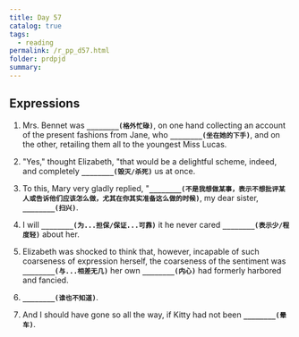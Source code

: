 ```yaml
---
title: Day 57
catalog: true
tags: 
  - reading
permalink: /r_pp_d57.html
folder: prdpjd
summary: 
---
```



## Expressions

1.  Mrs. Bennet was <b data-toggle="tooltip" data-original-title="{{site.data.answers.d57_a}}">`________(格外忙碌)`</b>, on one hand collecting an account of the present fashions from Jane, who <b data-toggle="tooltip" data-original-title="{{site.data.answers.d57_a2}}">`________(坐在她的下手)`</b>, and on the other, retailing them all to the youngest Miss Lucas.

2.  "Yes," thought Elizabeth, "that would be a delightful scheme, indeed, and completely <b data-toggle="tooltip" data-original-title="{{site.data.answers.d57_b}}">`________(毁灭/杀死)`</b> us at once.

3.  To this, Mary very gladly replied, "<b data-toggle="tooltip" data-original-title="{{site.data.answers.d57_c}}">`________(不是我想做某事，表示不想批评某人或告诉他们应该怎么做，尤其在你其实准备这么做的时候)`</b>, my dear sister, <b data-toggle="tooltip" data-original-title="{{site.data.answers.d57_c2}}">`________(扫兴)`</b>.

4.  I will <b data-toggle="tooltip" data-original-title="{{site.data.answers.d57_d}}">`________(为...担保/保证...可靠)`</b> it he never cared <b data-toggle="tooltip" data-original-title="{{site.data.answers.d57_d2}}">`________(表示少/程度轻)`</b> about her. 

5.  Elizabeth was shocked to think that, however, incapable of such coarseness of expression herself, the coarseness of the sentiment was <b data-toggle="tooltip" data-original-title="{{site.data.answers.d57_e}}">`________(与...相差无几)`</b> her own <b data-toggle="tooltip" data-original-title="{{site.data.answers.d57_e2}}">`________(内心)`</b> had formerly harbored and fancied.

6.  <b data-toggle="tooltip" data-original-title="{{site.data.answers.d57_f}}">`________(谁也不知道)`</b>.

7.  And I should have gone so all the way, if Kitty had not been <b data-toggle="tooltip" data-original-title="{{site.data.answers.d57_g}}">`________(晕车)`</b>.